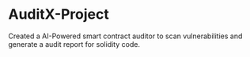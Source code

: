# AuditX-Project
Created a AI-Powered smart contract auditor to scan vulnerabilities and generate a audit report for solidity code.
